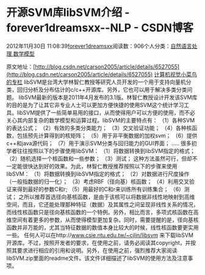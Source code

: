 
# 开源SVM库libSVM介绍 - forever1dreamsxx--NLP - CSDN博客


2012年11月30日 11:08:39[forever1dreamsxx](https://me.csdn.net/forever1dreamsxx)阅读数：906个人分类：[自然语言处理																](https://blog.csdn.net/forever1dreamsxx/article/category/1180977)[数学模型																](https://blog.csdn.net/forever1dreamsxx/article/category/1240651)[
							](https://blog.csdn.net/forever1dreamsxx/article/category/1180977)


原文地址：[http://blog.csdn.net/carson2005/article/details/6527055](http://blog.csdn.net/carson2005/article/details/6527055)
[计算机视觉小菜鸟的专栏](/carson2005)
libSVM是台湾大学林智仁教授等研究人员开发的一个用于支持向量机分类，回归分析及分布估计的c/c++开源库。另外，它也可以用于解决多类分类问题。 libSVM最新的版本是2011年4月发布的3.1版。林智仁教授设计开发该SVM库的目的是为了让其它非专业人士可以更加方便快捷的使用SVM这个统计学习工具。libSVM提供了一些简单易用的接口，从而使得用户可以方便的使用，而不必关心其内部复杂的数学模型和运算过程。libSVM的主要特点有：
（1）各种SVM的表达公式；
（2）有效的多类分类能力；
（3）交叉验证功能；
（4）各种核函数，包括预先计算得到的核矩阵；
（5）用于非平衡数据的加权svm；
（6）提供c++和java源代码；
（7）用于演示SVM分类与回归能力的GUI界面；
.....
很多初学者往往按照以下的步骤使用libSVM：
（1）将数据转换到libSVM指定的格式；
（2）随机选择一个核函数和一些参数；
（3）测试；
这种方法虽然可行，但却不一定能很快达到好的效果。为此，林智仁教授推荐按照以下的步骤来使用libSVM：
（1）将数据转换到libSVM指定的格式；
（2）对数据进行尺度操作（一般指数据的归一化）；
（3）考虑RBF（径向基）核函数；
（4）利用交叉验证来得到最好的参数C和r;
（5）用最好的C和r来训练所有训练集合；
（6）测试；
之所以推荐首选径向基核函数，是由于该核可以将数据非线性地映射到高维空间，而且，它还能处理那种特征（数据）及其属性之间呈现非线性关系的情况，而线性核函数只是径向基核函数的一个特例。另外，相比而言，多项式核函数在高维空间有着更多的参数，从而使得模型更加复杂。同时，需要提醒的是，径向基核函数并非万能的，尤其当特征数据的数值本身比较大的时候，线性核函数要更实用一些。
任何人可以在http://www.csie.ntu.edu.tw/~cjlin/libsvm 来下载libSVM开源库。不过，按照开发者的要求，在使用之前，请务必阅读其copyright，并按照其要求进行相应的引用和说明。另外，在使用之前，强烈推荐大家阅读libSVM.zip里面的readme文件。该文件详细描述了libSVM的使用方法及注意事项。


